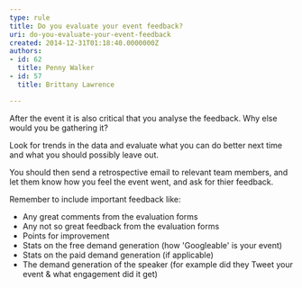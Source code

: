 ```yaml
---
type: rule
title: Do you evaluate your event feedback?
uri: do-you-evaluate-your-event-feedback
created: 2014-12-31T01:18:40.0000000Z
authors:
- id: 62
  title: Penny Walker
- id: 57
  title: Brittany Lawrence

---
```


 
​​After the event it is also critical that you analyse the feedback. Why else would you be gathering it? ​​
 
​Look for trends in the data and evaluate what you can do better next time and what you should possibly leave out. ​​​​

​You should then send a retrospective email to relevant team members, and let them know how you feel the event went, and ask for thier feedback.

Remember to include important feedback like:



- ​Any great comments from the evaluation forms
- Any not so great feedback from the evaluation forms
- Points for improvement
- Stats on the free demand generation (how 'Go​o​gleable' is your event)
- Stats on the paid demand generation (if applicable)
- The demand generation of the speaker (for example did they Tweet your event & what engagement did it​ get)




